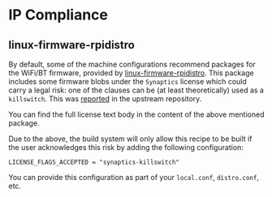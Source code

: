 # IP Compliance

## linux-firmware-rpidistro

By default, some of the machine configurations recommend packages for the
WiFi/BT firmware, provided by
[linux-firmware-rpidistro](https://github.com/RPi-Distro/firmware-nonfree).
This package includes some firmware blobs under the `Synaptics` license which
could carry a legal risk: one of the clauses can be (at least theoretically)
used as a `killswitch`. This was
[reported](https://github.com/RPi-Distro/firmware-nonfree/issues/29) in the
upstream repository.

You can find the full license text body in the content of the above mentioned
package.

Due to the above, the build system will only allow this recipe to be built if
the user acknowledges this risk by adding the following configuration:

    LICENSE_FLAGS_ACCEPTED = "synaptics-killswitch"

You can provide this configuration as part of your `local.conf`, `distro.conf`,
etc.
